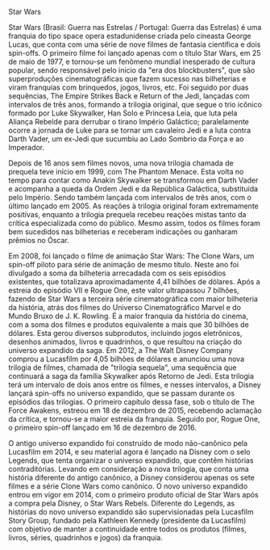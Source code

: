 Star Wars

Star Wars (Brasil: Guerra nas Estrelas / Portugal: Guerra das Estrelas) é uma franquia do tipo space opera estadunidense criada pelo cineasta George Lucas, que conta com uma série de nove filmes de fantasia científica e dois spin-offs.  O primeiro filme foi lançado apenas com o título Star Wars,  em 25 de maio de 1977, e tornou-se um fenômeno mundial inesperado de cultura popular,  sendo responsável pelo início da "era dos blockbusters", que são superproduções cinematográficas que fazem sucesso nas bilheterias e viram franquias com brinquedos, jogos, livros, etc. Foi seguido por duas sequências, The Empire Strikes Back e Return of the Jedi, lançadas com intervalos de três anos, formando a trilogia original,   que segue o trio icônico formado por Luke Skywalker, Han Solo e Princesa Leia, que luta pela Aliança Rebelde para derrubar o tirano Império Galáctico; paralelamente ocorre a jornada de Luke para se tornar um cavaleiro Jedi e a luta contra Darth Vader, um ex-Jedi que sucumbiu ao Lado Sombrio da Força e ao Imperador.

Depois de 16 anos sem filmes novos, uma nova trilogia chamada de prequela  teve início em 1999, com The Phantom Menace. Esta volta no tempo para contar como Anakin Skywalker se transformou em Darth Vader e acompanha a queda da Ordem Jedi e da República Galáctica, substituída pelo Império. Sendo também lançada com intervalos de três anos, com o último lançado em 2005. As reações à trilogia original foram extremamente positivas, enquanto a trilogia prequela recebeu reações mistas tanto da crítica especializada como do público. Mesmo assim, todos os filmes foram bem sucedidos nas bilheterias e receberam indicações ou ganharam prêmios no Óscar.

Em 2008, foi lançado o filme de animação Star Wars: The Clone Wars, um spin-off piloto para série de animação de mesmo título. Neste ano foi divulgado a soma da bilheteria arrecadada com os seis episódios existentes, que totalizava aproximadamente 4,41 bilhões de dólares.  Após a estreia do episódio VII e Rogue One, este valor ultrapassou 7 bilhões, fazendo de Star Wars a terceira série cinematográfica com maior bilheteria da história, atrás dos filmes do Universo Cinematográfico Marvel e do Mundo Bruxo de J. K. Rowling.  É a maior franquia da história do cinema, com a soma dos filmes e produtos equivalente a mais que 30 bilhões de dólares.  Esta gerou diversos subprodutos, incluindo jogos eletrônicos, desenhos animados, livros e quadrinhos, o que resultou na criação do universo expandido da saga.  Em 2012, a The Walt Disney Company comprou a Lucasfilm por 4,05 bilhões de dólares e anunciou uma nova trilogia de filmes, chamada de "trilogia sequela",  uma sequência que continuará a saga da família Skywalker após Retorno de Jedi.  Esta trilogia terá um intervalo de dois anos entre os filmes, e nesses intervalos, a Disney lançará spin-offs no universo expandido, que se passam durante os episódios das trilogias. O primeiro capítulo dessa fase, sob o título de The Force Awakens, estreou em 18 de dezembro de 2015,  recebendo aclamação da crítica, e tornou-se a maior estreia da franquia. Seguido por, Rogue One, o primeiro spin-off lançado em 16 de dezembro de 2016.

O antigo universo expandido foi construído de modo não-canônico pela Lucasfilm em 2014, e seu material agora é lançado na Disney com o selo Legends, que tenta organizar o universo expandido, que contêm histórias contraditórias. Levando em consideração a nova trilogia, que conta uma história diferente do antigo canônico, a Disney considerou apenas os sete filmes e a série Clone Wars como canônico. O novo universo expandido entrou em vigor em 2014, com o primeiro produto oficial de Star Wars após a compra pela Disney, o Star Wars Rebels. Diferente do Legends, as histórias do novo universo expandido são supervisionadas pela Lucasfilm Story Group, fundado pela Kathleen Kennedy (presidente da Lucasfilm) com objetivo de manter a continuidade entre todos os produtos (filmes, livros, séries, quadrinhos e jogos) da franquia.